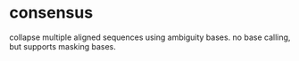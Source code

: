 # consensus
collapse multiple aligned sequences using ambiguity bases. no base calling, but supports masking bases.

